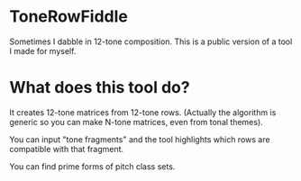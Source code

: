# ToneRowFiddle

Sometimes I dabble in 12-tone composition. This is a public version of a tool I made for myself. 

# What does this tool do?

It creates 12-tone matrices from 12-tone rows. (Actually the algorithm is generic so you can make N-tone matrices, even from tonal themes). 

You can input "tone fragments" and the tool highlights which rows are compatible with that fragment.

You can find prime forms of pitch class sets.
